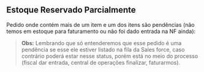 ## Estoque Reservado Parcialmente

Pedido onde contém mais de um item e um dos itens são pendências (não temos em estoque para faturamento ou não foi dado entrada na NF ainda):

> **Obs:** Lembrando que só entenderemos que esse pedido é uma pendência se esse ele estiver listado na fila da Sales force, caso contrário poderá estar nesse status, porém está no meio do processo (fiscal dar entrada, central de operações finalizar, faturarmos).



